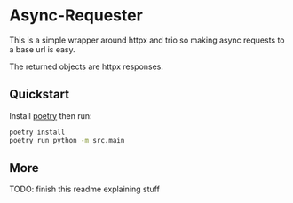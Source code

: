 # Async-Requester

This is a simple wrapper around httpx and trio so making async requests to a base url is easy.

The returned objects are httpx responses.

## Quickstart

Install [poetry](https://python-poetry.org/) then run:

```bash
poetry install
poetry run python -m src.main
```

## More

TODO: finish this readme explaining stuff

